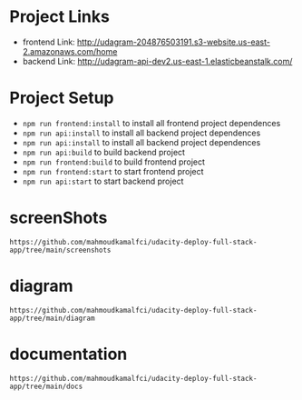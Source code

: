 # Project Links
- frontend Link: http://udagram-204876503191.s3-website.us-east-2.amazonaws.com/home
- backend Link: http://udagram-api-dev2.us-east-1.elasticbeanstalk.com/

# Project Setup 
- `npm run frontend:install` to install all frontend project dependences
- `npm run api:install` to install all backend project dependences
- `npm run api:install` to install all backend project dependences
- `npm run api:build` to build backend project
- `npm run frontend:build` to build frontend project
- `npm run frontend:start` to start frontend project
- `npm run api:start` to start backend project


 # screenShots 
    https://github.com/mahmoudkamalfci/udacity-deploy-full-stack-app/tree/main/screenshots
 
# diagram
    https://github.com/mahmoudkamalfci/udacity-deploy-full-stack-app/tree/main/diagram

# documentation
    https://github.com/mahmoudkamalfci/udacity-deploy-full-stack-app/tree/main/docs